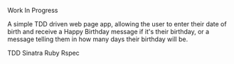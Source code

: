 Work In Progress

A simple TDD driven web page app, allowing the user to enter their date of birth and receive a Happy Birthday message if it's their birthday, or a message telling them in how many days their birthday will be. 

TDD
Sinatra
Ruby
Rspec
